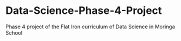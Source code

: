 # Data-Science-Phase-4-Project
Phase 4 project of the Flat Iron curriculum of Data Science in Moringa School
